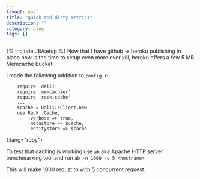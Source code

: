 ```yaml
---
layout: post
title: "quick and dirty metrics"
description: ""
category: blog
tags: []
---
```

{% include JB/setup %}
Now that I have github -> heroku publishing in place now is the time to setup even more over kill, heroku offers a few 5 MB Memcache Bucket.

I made the following addition to `config.ru`
		
		require 'dalli'
		require 'memcachier'
		require 'rack-cache'
		...
		$cache = Dalli::Client.new
		use Rack::Cache,
			:verbose => true,
			:metastore => $cache,
			:entitystore => $cache
{:lang="ruby"}

To test that caching is working use `ab` aka Apache HTTP server benchmarking tool and run `ab -n 1000 -c 5 <hostname>`
	
This will make 1000 requst to <hostname> with 5 concurrent request.
